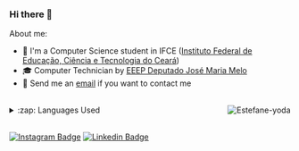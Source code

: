 ### Hi there 👋

About me:
- :school: I'm a Computer Science student in IFCE ([Instituto Federal de Educação, Ciência e Tecnologia do Ceará](https://ifce.edu.br))
- :mortar_board: Computer Technician by [EEEP Deputado José Maria Melo](http://eeepdepjosemariamelo.blogspot.com/)
- :email: Send me an [email](mailto:estefane.infor2@gmail.com) if you want to contact me 
<br/>

<img align="right" alt="Estefane-yoda" src="https://media.discordapp.net/attachments/877253919540142112/877255742703435846/estefane.gif">

<details>
  <summary>:zap: Languages Used</summary>
  <br/>
  <img src="https://github-readme-stats.vercel.app/api/top-langs/?username=Estefane-Veras&layout=compact&bg_color=ffffff&text_color=333333">
</details>
<br/>

[![Instagram Badge](https://img.shields.io/badge/-Instagram-purple?style=flat-square&logo=Instagram&logoColor=white&link=https://www.instagram.com/_estefane_veras/)](https://www.instagram.com/_estefane_veras/)
[![Linkedin Badge](https://img.shields.io/badge/-LinkedIn-blue?style=flat-square&logo=Linkedin&logoColor=white&link=https://www.linkedin.com/in/estefane-veras-3144a1213/)](https://www.linkedin.com/in/estefane-veras-3144a1213/)
<!--
**Estefane-Veras/Estefane-Veras** is a ✨ _special_ ✨ repository because its `README.md` (this file) appears on your GitHub profile.

Here are some ideas to get you started:

- 🔭 I’m currently working on ...
- 🌱 I’m currently learning ...
- 👯 I’m looking to collaborate on ...
- 🤔 I’m looking for help with ...
- 💬 Ask me about ...
- 📫 How to reach me: ...
- 😄 Pronouns: ...
- ⚡ Fun fact: ...
-->
